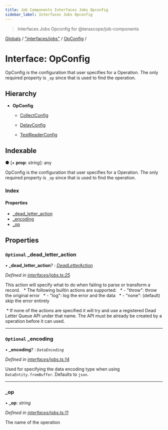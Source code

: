 ```yaml
---
title: Job Components Interfaces Jobs Opconfig
sidebar_label: Interfaces Jobs Opconfig
---
```


> Interfaces Jobs Opconfig for @terascope/job-components

[Globals](../overview.md) / ["interfaces/jobs"](../modules/_interfaces_jobs_.md) / [OpConfig](_interfaces_jobs_.opconfig.md) /

# Interface: OpConfig

OpConfig is the configuration that user specifies
for a Operation.
The only required property is `_op` since that is used
to find the operation.

## Hierarchy

* **OpConfig**

  * [CollectConfig](_builtin_collect_interfaces_.collectconfig.md)

  * [DelayConfig](_builtin_delay_interfaces_.delayconfig.md)

  * [TestReaderConfig](_builtin_test_reader_interfaces_.testreaderconfig.md)

## Indexable

● \[▪ **prop**: *string*\]: any

OpConfig is the configuration that user specifies
for a Operation.
The only required property is `_op` since that is used
to find the operation.

### Index

#### Properties

* [_dead_letter_action](_interfaces_jobs_.opconfig.md#optional-_dead_letter_action)
* [_encoding](_interfaces_jobs_.opconfig.md#optional-_encoding)
* [_op](_interfaces_jobs_.opconfig.md#_op)

## Properties

### `Optional` _dead_letter_action

• **_dead_letter_action**? : *[DeadLetterAction](../modules/_interfaces_jobs_.md#deadletteraction)*

*Defined in [interfaces/jobs.ts:25](https://github.com/terascope/teraslice/tree/0c8b1cfadd6cd255811e506264906c5373f2ebea/packages/job-components/interfaces/jobs.ts#L25)*

This action will specify what to do when failing to parse or transform a record. ​​​​​
​​​​​     * The following builtin actions are supported: ​​​
​​​​​     *  - "throw": throw the original error ​​​​​
​​​​​     *  - "log": log the error and the data ​​​​​
​​​​​     *  - "none": (default) skip the error entirely

​​     * If none of the actions are specified it will try and use a registered Dead Letter Queue API under that name.
The API must be already be created by a operation before it can used.​

___

### `Optional` _encoding

• **_encoding**? : *`DataEncoding`*

*Defined in [interfaces/jobs.ts:14](https://github.com/terascope/teraslice/tree/0c8b1cfadd6cd255811e506264906c5373f2ebea/packages/job-components/interfaces/jobs.ts#L14)*

Used for specifying the data encoding type when using `DataEntity.fromBuffer`. Defaults to `json`.

___

###  _op

• **_op**: *string*

*Defined in [interfaces/jobs.ts:11](https://github.com/terascope/teraslice/tree/0c8b1cfadd6cd255811e506264906c5373f2ebea/packages/job-components/interfaces/jobs.ts#L11)*

The name of the operation
